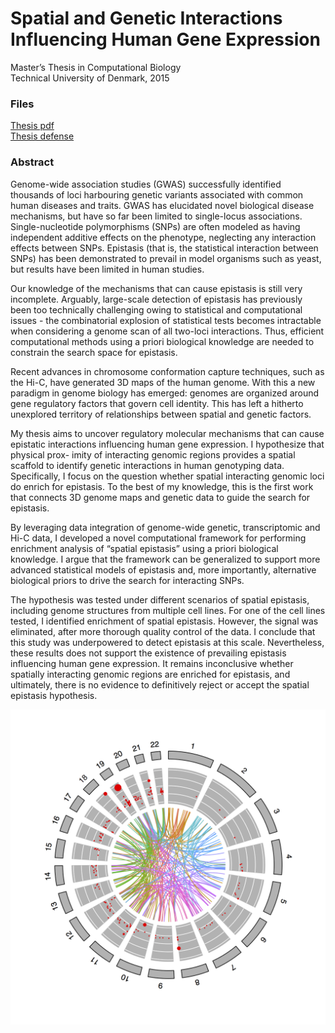 Spatial and Genetic Interactions Influencing Human Gene Expression
=========

Master’s Thesis in Computational Biology  
Technical University of Denmark, 2015

### Files

[Thesis pdf](thesis-pdf/PTimshel_MSc_thesis.pdf)  
[Thesis defense](thesis-pdf/PTimshel_MSc_defense.pdf)

### Abstract

Genome-wide association studies (GWAS) successfully identified thousands of loci harbouring genetic variants associated with common human diseases and traits. GWAS has elucidated novel biological disease mechanisms, but have so far been limited to single-locus associations. Single-nucleotide polymorphisms (SNPs) are often modeled as having independent additive effects on the phenotype, neglecting any interaction effects between SNPs. Epistasis (that is, the statistical interaction between SNPs) has been demonstrated to prevail in model organisms such as yeast, but results have been limited in human studies.

Our knowledge of the mechanisms that can cause epistasis is still very incomplete. Arguably, large-scale detection of epistasis has previously been too technically challenging owing to statistical and computational issues - the combinatorial explosion of statistical tests becomes intractable when considering a genome scan of all two-loci interactions. Thus, efficient computational methods using a priori biological knowledge are needed to constrain the search space for epistasis.

Recent advances in chromosome conformation capture techniques, such as the Hi-C, have generated 3D maps of the human genome. With this a new paradigm in genome biology has emerged: genomes are organized around gene regulatory factors that govern cell identity. This has left a hitherto unexplored territory of relationships between spatial and genetic factors.

My thesis aims to uncover regulatory molecular mechanisms that can cause epistatic interactions influencing human gene expression. I hypothesize that physical prox- imity of interacting genomic regions provides a spatial scaffold to identify genetic interactions in human genotyping data. Specifically, I focus on the question whether spatial interacting genomic loci do enrich for epistasis. To the best of my knowledge, this is the first work that connects 3D genome maps and genetic data to guide the search for epistasis.

By leveraging data integration of genome-wide genetic, transcriptomic and Hi-C data, I developed a novel computational framework for performing enrichment analysis of “spatial epistasis” using a priori biological knowledge. I argue that the framework can be generalized to support more advanced statistical models of epistasis and, more importantly, alternative biological priors to drive the search for interacting SNPs.

The hypothesis was tested under different scenarios of spatial epistasis, including genome structures from multiple cell lines. For one of the cell lines tested, I identified enrichment of spatial epistasis. However, the signal was eliminated, after more thorough quality control of the data. I conclude that this study was underpowered to detect epistasis at this scale. Nevertheless, these results does not support the existence of prevailing epistasis influencing human gene expression. It remains inconclusive whether spatially interacting genomic regions are enriched for epistasis, and ultimately, there is no evidence to definitively reject or accept the spatial epistasis hypothesis.


![Alt text](thesis-tex/circos_plot_hemani_SNPs-8x8-EDIT.png?raw=true)